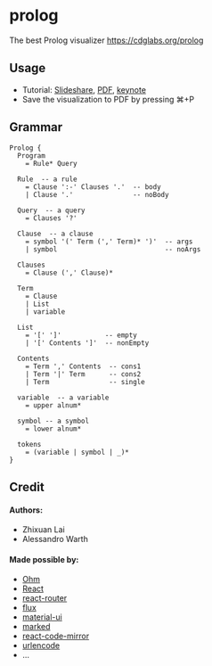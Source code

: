 # prolog
The best Prolog visualizer https://cdglabs.org/prolog

Usage
---
- Tutorial: [Slideshare](http://www.slideshare.net/ZhixuanLai/prolog-visualizer), [PDF](https://www.dropbox.com/s/21sbrw9lzhrszlf/prolog.pdf?dl=0), [keynote](https://www.dropbox.com/s/3476ruts1ae1vm2/prolog.key?dl=0)
- Save the visualization to PDF by pressing ⌘+P

Grammar
---
~~~
Prolog {
  Program
    = Rule* Query

  Rule  -- a rule
    = Clause ':-' Clauses '.'  -- body
    | Clause '.'               -- noBody

  Query  -- a query
    = Clauses '?'

  Clause  -- a clause
    = symbol '(' Term (',' Term)* ')'  -- args
    | symbol                           -- noArgs

  Clauses
    = Clause (',' Clause)*

  Term
    = Clause
    | List
    | variable

  List
    = '[' ']'           -- empty
    | '[' Contents ']'  -- nonEmpty

  Contents
    = Term ',' Contents  -- cons1
    | Term '|' Term      -- cons2
    | Term               -- single

  variable  -- a variable
    = upper alnum*

  symbol -- a symbol
    = lower alnum*

  tokens
    = (variable | symbol | _)*
}
~~~

Credit
---

#### Authors:
- Zhixuan Lai
- Alessandro Warth

#### Made possible by:
- [Ohm](https://github.com/cdglabs/ohm)
- [React](http://facebook.github.io/react/)
- [react-router](https://github.com/rackt/react-router/)
- [flux](http://material-ui.com/#/)
- [material-ui](http://material-ui.com/#/)
- [marked](https://github.com/chjj/marked/)
- [react-code-mirror](https://github.com/ForbesLindesay/react-code-mirror)
- [urlencode](https://github.com/node-modules/urlencode/)
- ...
